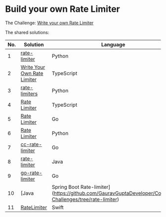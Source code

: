 # Build your own Rate Limiter

The Challenge: [Write your own Rate Limiter](https://codingchallenges.fyi/challenges/challenge-rate-limiter)

The shared solutions:

| No. | Solution | Language | Author |
|-----|----------|----------|--------|
| 1 | [rate-limiter](https://github.com/niyazi-eren/rate-limiter) | Python | [niyazi-eren](https://github.com/niyazi-eren) |
| 2 | [Write Your Own Rate Limiter](https://github.com/jainmohit2001/coding-challenges/tree/master/src/27) | TypeScript | [jainmohit2001](https://github.com/jainmohit2001) |
| 3 | [rate-limiters](https://gitlab.com/surshrestha/rate-limiters) | Python | [surshrestha](https://gitlab.com/surshrestha) |
| 4 | [Rate Limiter](https://github.com/abhijeetnishal/Build-Your-Own-X/tree/master/rate-limiter) | TypeScript | [abhijeetnishal](https://github.com/abhijeetnishal) |
| 5 | [Rate Limiter](https://github.com/JoyalAJohney/rate-limiter-go) | Go | [JoyalAJohney](https://github.com/JoyalAJohney/) |
| 6 | [Rate Limiter](https://github.com/SurajpratapsinghSayar/rate-limiter) | Python | [SurajpratapsinghSayar](https://github.com/SurajpratapsinghSayar/) |
| 7 | [cc-rate-limiter](https://github.com/vamsaty/cc-rate-limiter) | Go | [vamsaty](https://github.com/vamsaty/) |
| 8 | [rate-limiter](https://github.com/Changolaxtra/rate-limiter) | Java | [Changolaxtra](https://github.com/Changolaxtra) |
| 9 | [go-rate-limiter](https://github.com/carantes/go-rate-limiter) | Go | [carantes](https://github.com/carantes) |
| 10 | [Java|Spring Boot Rate-limiter](https://github.com/GauravGuptaDeveloper/Coding-Challenges/tree/rate-limiter) | Java | [Gaurav Gupta](https://github.com/GauravGuptaDeveloper) |
| 11 | [RateLimiter](https://github.com/rohita/CodingChallenges/blob/main/Sources/CodingChallenges/27-RateLimiter.swift) | Swift | [rohita](https://github.com/rohita) |
